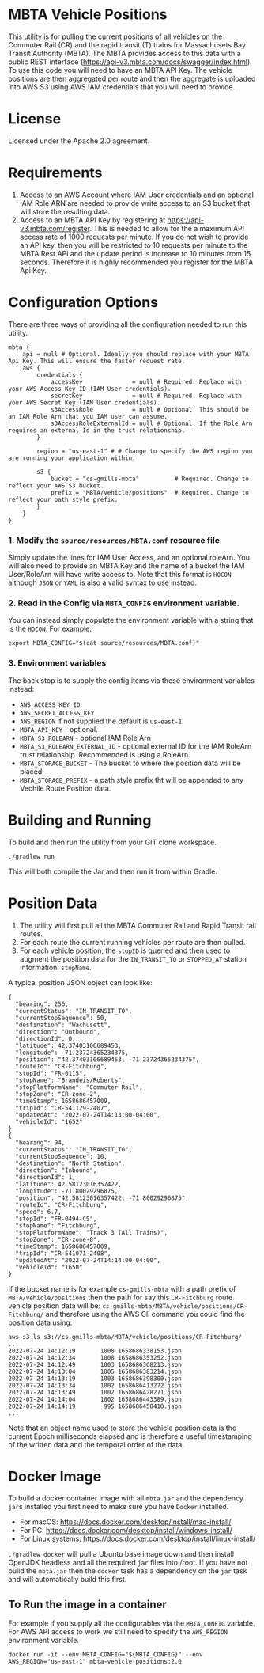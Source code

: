 # MBTA Vehicle Positions
This utility is for pulling the current positions of all vehicles on the Commuter Rail (CR) and the rapid transit (T) trains for Massachusets Bay Transit Authority (MBTA). The MBTA provides access to this data with a public REST interface (https://api-v3.mbta.com/docs/swagger/index.html). To use this code you will need to have an MBTA API Key. The vehicle positions are then aggregated per route and then the aggregate is uploaded into AWS S3 using AWS IAM credentials that you will need to provide.

# License
Licensed under the Apache 2.0 agreement.

# Requirements
1. Access to an AWS Account where IAM User credentials and an optional IAM Role ARN are needed to provide write access to an S3 bucket that will store the resulting data.
2. Access to an MBTA API Key by registering at https://api-v3.mbta.com/register. This is needed to allow for the a maximum API access rate of 1000 requests per minute. If you do not wish to provide an API key, then you will be restricted to 10 requests per minute to the MBTA Rest API and the update period is increase to 10 minutes from 15 seconds. Therefore it is highly recommended you register for the MBTA Api Key.

# Configuration Options
There are three ways of providing all the configuration needed to run this utility.

```
mbta {
    api = null # Optional. Ideally you should replace with your MBTA Api Key. This will ensure the faster request rate.
    aws {
        credentials {
            accessKey              = null # Required. Replace with your AWS Access Key ID (IAM User credentials).
            secretKey              = null # Required. Replace with your AWS Secret Key (IAM User credentials).
            s3AccessRole           = null # Optional. This should be an IAM Role Arn that you IAM user can assume.
            s3AccessRoleExternalId = null # Optional. If the Role Arn requires an external Id in the trust relationship.
        }

        region = "us-east-1" # # Change to specify the AWS region you are running your application within.

        s3 {
            bucket = "cs-gmills-mbta"          # Required. Change to reflect your AWS S3 bucket.
            prefix = "MBTA/vehicle/positions"  # Required. Change to reflect your path style prefix.
        }
    }
}
```

### 1. Modify the `source/resources/MBTA.conf` resource file
Simply update the lines for IAM User Access, and an optional roleArn. You will also need to provide an MBTA Key and the name of a bucket the IAM User/RoleArn will have write access to.
Note that this format is `HOCON` although `JSON` or `YAML` is also a valid syntax to use instead.

### 2. Read in the Config via `MBTA_CONFIG` environment variable.
You can instead simply populate the environment variable with a string that is the `HOCON`. For example:
```
export MBTA_CONFIG="$(cat source/resources/MBTA.conf)"
```

### 3. Environment variables
The back stop is to supply the config items via these environment variables instead:
* `AWS_ACCESS_KEY_ID`
* `AWS_SECRET_ACCESS_KEY`
* `AWS_REGION` if not supplied the default is `us-east-1`
* `MBTA_API_KEY` - optional.
* `MBTA_S3_ROLEARN` - optional IAM Role Arn
* `MBTA_S3_ROLEARN_EXTERNAL_ID` - optional external ID for the IAM RoleArn trust relationship. Recommended is using a RoleArn.
* `MBTA_STORAGE_BUCKET` - The bucket to where the position data will be placed.
* `MBTA_STORAGE_PREFIX` - a path style prefix tht will be appended to any Vechile Route Position data.

# Building and Running
To build and then run the utility from your GIT clone workspace.

`./gradlew run`

This will both compile the Jar and then run it from within Gradle.

# Position Data
1. The utility will first pull all the MBTA Commuter Rail and Rapid Transit rail routes.
2. For each route the current running vehicles per route are then pulled.
3. For each vehicle position, the `stopID` is queried and then used to augment the position data for the `IN_TRANSIT_TO` or `STOPPED_AT` station information: `stopName`.

A typical position JSON object can look like:
```
{
  "bearing": 256,
  "currentStatus": "IN_TRANSIT_TO",
  "currentStopSequence": 50,
  "destination": "Wachusett",
  "direction": "Outbound",
  "directionId": 0,
  "latitude": 42.37403106689453,
  "longitude": -71.23724365234375,
  "position": "42.37403106689453, -71.23724365234375",
  "routeId": "CR-Fitchburg",
  "stopId": "FR-0115",
  "stopName": "Brandeis/Roberts",
  "stopPlatformName": "Commuter Rail",
  "stopZone": "CR-zone-2",
  "timeStamp": 1658686457009,
  "tripId": "CR-541129-2407",
  "updatedAt": "2022-07-24T14:13:00-04:00",
  "vehicleId": "1652"
}
{
  "bearing": 94,
  "currentStatus": "IN_TRANSIT_TO",
  "currentStopSequence": 10,
  "destination": "North Station",
  "direction": "Inbound",
  "directionId": 1,
  "latitude": 42.58123016357422,
  "longitude": -71.80029296875,
  "position": "42.58123016357422, -71.80029296875",
  "routeId": "CR-Fitchburg",
  "speed": 6.7,
  "stopId": "FR-0494-CS",
  "stopName": "Fitchburg",
  "stopPlatformName": "Track 3 (All Trains)",
  "stopZone": "CR-zone-8",
  "timeStamp": 1658686457009,
  "tripId": "CR-541071-2408",
  "updatedAt": "2022-07-24T14:14:00-04:00",
  "vehicleId": "1650"
}
```

If the bucket name is for example `cs-gmills-mbta` with a path prefix of `MBTA/vehicle/positions` then the path for say this `CR-Fitchburg` route vehicle position data will be:
`cs-gmills-mbta/MBTA/vehicle/positions/CR-Fitchburg/` and therefore using the AWS Cli command you could find the position data using:

```
aws s3 ls s3://cs-gmills-mbta/MBTA/vehicle/positions/CR-Fitchburg/
...
2022-07-24 14:12:19       1008 1658686338153.json
2022-07-24 14:12:34       1008 1658686353252.json
2022-07-24 14:12:49       1003 1658686368213.json
2022-07-24 14:13:04       1005 1658686383214.json
2022-07-24 14:13:19       1003 1658686398300.json
2022-07-24 14:13:34       1002 1658686413272.json
2022-07-24 14:13:49       1002 1658686428271.json
2022-07-24 14:14:04       1002 1658686443389.json
2022-07-24 14:14:19        995 1658686458410.json
...
```
Note that an object name used to store the vehicle position data is the current Epoch milliseconds elapsed and is therefore a useful timestamping of the written data and the temporal order of the data.

# Docker Image
To build a docker container image with all `mbta.jar` and the dependency `jar`s installed you first need to make sure you have `Docker` installed.
* For macOS: https://docs.docker.com/desktop/install/mac-install/
* For PC: https://docs.docker.com/desktop/install/windows-install/
* For Linux systems: https://docs.docker.com/desktop/install/linux-install/

`./gradlew docker` will pull a Ubuntu base image down and then install OpenJDK headless and all the required `jar` files into /root.
If you have not build the `mbta.jar` then the `docker` task has a dependency on the `jar` task and will automatically build this first.

## To Run the image in a container
For example if you supply all the configurables via the `MBTA_CONFIG` variable. For AWS API access to work we still need to specify the `AWS_REGION` environment variable.
```
docker run -it --env MBTA_CONFIG="${MBTA_CONFIG}" --env AWS_REGION="us-east-1" mbta-vehicle-positions:2.0
```
